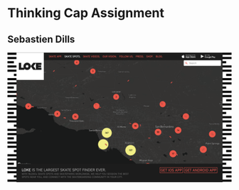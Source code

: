 # Thinking Cap Assignment 
## Sebastien Dills

![Image of Website](https://github.com/sebdills/DH151/blob/e330c34a9cdfc5e785181ca2a90ef0954520e043/Screen%20Shot%202021-04-04%20at%2010.48.45%20PM.png)
